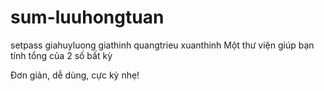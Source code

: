 # sum-luuhongtuan
setpass
giahuyluong
giathinh
quangtrieu
xuanthinh
Một thư viện giúp bạn tính tổng của 2 số bất kỳ

Đơn giản, dễ dùng, cực kỳ nhẹ!
